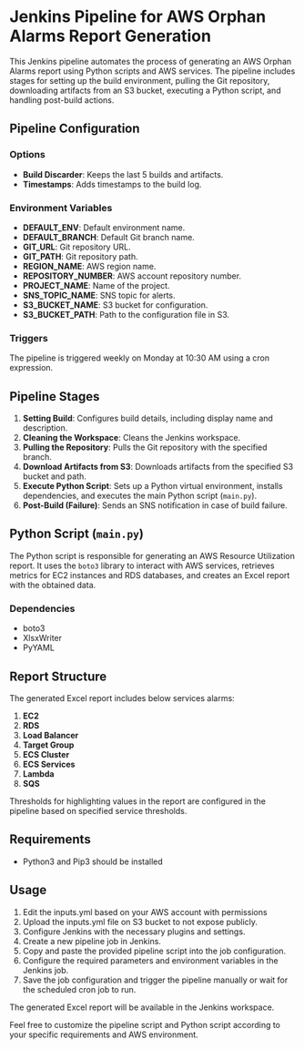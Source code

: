 # Jenkins Pipeline for AWS Orphan Alarms Report Generation

This Jenkins pipeline automates the process of generating an AWS Orphan Alarms report using Python scripts and AWS services. 
The pipeline includes stages for setting up the build environment, pulling the Git repository, downloading artifacts from an S3 bucket, executing a Python script, and handling post-build actions.

## Pipeline Configuration

### Options

- **Build Discarder**: Keeps the last 5 builds and artifacts.
- **Timestamps**: Adds timestamps to the build log.

### Environment Variables

- **DEFAULT_ENV**: Default environment name.
- **DEFAULT_BRANCH**: Default Git branch name.
- **GIT_URL**: Git repository URL.
- **GIT_PATH**: Git repository path.
- **REGION_NAME**: AWS region name.
- **REPOSITORY_NUMBER**: AWS account repository number.
- **PROJECT_NAME**: Name of the project.
- **SNS_TOPIC_NAME**: SNS topic for alerts.
- **S3_BUCKET_NAME**: S3 bucket for configuration.
- **S3_BUCKET_PATH**: Path to the configuration file in S3.

### Triggers

The pipeline is triggered weekly on Monday at 10:30 AM using a cron expression.

## Pipeline Stages

1. **Setting Build**: Configures build details, including display name and description.
2. **Cleaning the Workspace**: Cleans the Jenkins workspace.
3. **Pulling the Repository**: Pulls the Git repository with the specified branch.
4. **Download Artifacts from S3**: Downloads artifacts from the specified S3 bucket and path.
5. **Execute Python Script**: Sets up a Python virtual environment, installs dependencies, and executes the main Python script (`main.py`).
6. **Post-Build (Failure)**: Sends an SNS notification in case of build failure.

## Python Script (`main.py`)

The Python script is responsible for generating an AWS Resource Utilization report. It uses the `boto3` library to interact with AWS services, retrieves metrics for EC2 instances and RDS databases, and creates an Excel report with the obtained data.

### Dependencies

- boto3
- XlsxWriter
- PyYAML

## Report Structure

The generated Excel report includes below services alarms:

1. **EC2** 
2. **RDS**
3. **Load Balancer**
4. **Target Group**
5. **ECS Cluster**
6. **ECS Services**
7. **Lambda**
8. **SQS**

Thresholds for highlighting values in the report are configured in the pipeline based on specified service thresholds.

## Requirements

- Python3 and Pip3 should be installed

## Usage

1. Edit the inputs.yml based on your AWS account with permissions
2. Upload the inputs.yml file on S3 bucket to not expose publicly.
3. Configure Jenkins with the necessary plugins and settings.
4. Create a new pipeline job in Jenkins.
5. Copy and paste the provided pipeline script into the job configuration.
6. Configure the required parameters and environment variables in the Jenkins job.
7. Save the job configuration and trigger the pipeline manually or wait for the scheduled cron job to run.

The generated Excel report will be available in the Jenkins workspace.

Feel free to customize the pipeline script and Python script according to your specific requirements and AWS environment.
